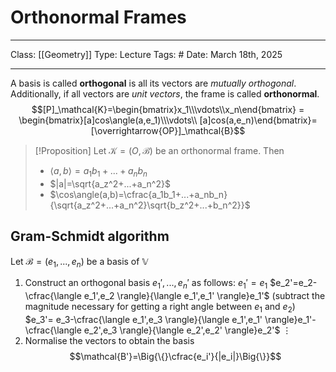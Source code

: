 # Orthonormal Frames
___
Class: [[Geometry]]
Type: Lecture
Tags: # 
Date: March 18th, 2025
___

A basis is called **orthogonal** is all its vectors are *mutually orthogonal*. Additionally, if all vectors are *unit vectors*, the frame is called **orthonormal**. $$[P]_\mathcal{K}=\begin{bmatrix}x_1\\\vdots\\x_n\end{bmatrix} = \begin{bmatrix}[a]cos\angle(a,e_1)\\\vdots\\ [a]cos(a,e_n)\end{bmatrix}=[\overrightarrow{OP}]_\mathcal{B}$$

>[!Proposition]
>Let $\mathcal{K}=(O,\mathcal{B})$ be an orthonormal frame. Then
>- $\langle a, b \rangle = a_1b_1+...+a_nb_n$
>- $|a|=\sqrt{a_z^2+...+a_n^2}$
>- $\cos\angle(a,b)=\cfrac{a_1b_1+...+a_nb_n}{\sqrt{a_z^2+...+a_n^2}\sqrt{b_z^2+...+b_n^2}}$

## Gram-Schmidt algorithm
Let $\mathcal{B}=(e_1,...,e_n)$ be a basis of $\mathbb{V}$
1. Construct an orthogonal basis $e_1',...,e_n'$ as follows:
	$e_1'=e_1$
	 $e_2'=e_2-\cfrac{\langle e_1',e_2 \rangle}{\langle e_1',e_1' \rangle}e_1'$ (subtract the magnitude necessary for getting a right angle between $e_1$ and $e_2$)
	 $e_3'= e_3-\cfrac{\langle e_1',e_3 \rangle}{\langle e_1',e_1' \rangle}e_1'-\cfrac{\langle e_2',e_3 \rangle}{\langle e_2',e_2' \rangle}e_2'$
	$\vdots$
2. Normalise the vectors to obtain the basis $$\mathcal{B'}=\Big{\{}\cfrac{e_i'}{|e_i|}\Big{\}}$$
